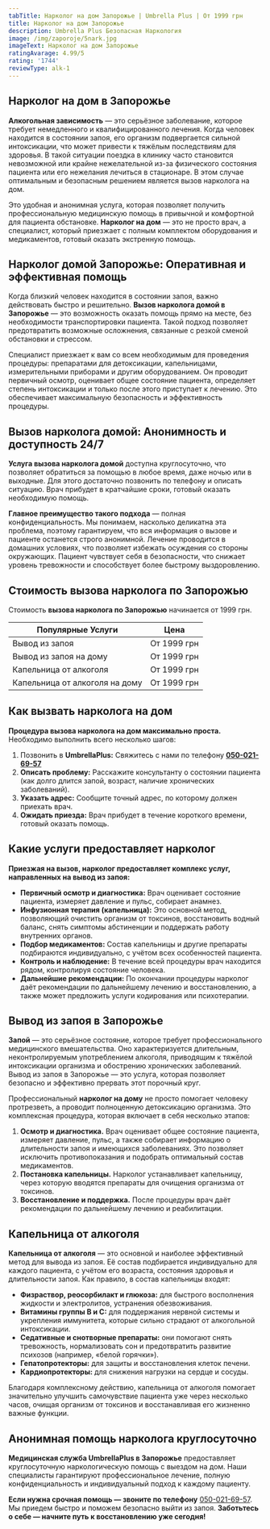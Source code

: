 ```yaml
---
tabTitle: Нарколог на дом Запорожье | Umbrella Plus | От 1999 грн
title: Нарколог на дом Запорожье
description: Umbrella Plus Безопасная Наркология
image: /img/zaporoje/5nark.jpg
imageText: Нарколог на дом Запорожье
ratingAvarage: 4.99/5
rating: '1744'
reviewType: alk-1
---
```


## Нарколог на дом в Запорожье

**Алкогольная зависимость** — это серьёзное заболевание, которое требует немедленного и квалифицированного лечения. Когда человек находится в состоянии запоя, его организм подвергается сильной интоксикации, что может привести к тяжёлым последствиям для здоровья. В такой ситуации поездка в клинику часто становится невозможной или крайне нежелательной из-за физического состояния пациента или его нежелания лечиться в стационаре. В этом случае оптимальным и безопасным решением является вызов нарколога на дом.

Это удобная и анонимная услуга, которая позволяет получить профессиональную медицинскую помощь в привычной и комфортной для пациента обстановке. **Нарколог на дом** — это не просто врач, а специалист, который приезжает с полным комплектом оборудования и медикаментов, готовый оказать экстренную помощь.

## Нарколог домой Запорожье: Оперативная и эффективная помощь

Когда близкий человек находится в состоянии запоя, важно действовать быстро и решительно. **Вызов нарколога домой в Запорожье** — это возможность оказать помощь прямо на месте, без необходимости транспортировки пациента. Такой подход позволяет предотвратить возможные осложнения, связанные с резкой сменой обстановки и стрессом.

Специалист приезжает к вам со всем необходимым для проведения процедуры: препаратами для детоксикации, капельницами, измерительными приборами и другим оборудованием. Он проводит первичный осмотр, оценивает общее состояние пациента, определяет степень интоксикации и только после этого приступает к лечению. Это обеспечивает максимальную безопасность и эффективность процедуры.

## Вызов нарколога домой: Анонимность и доступность 24/7

**Услуга вызова нарколога домой** доступна круглосуточно, что позволяет обратиться за помощью в любое время, даже ночью или в выходные. Для этого достаточно позвонить по телефону и описать ситуацию. Врач прибудет в кратчайшие сроки, готовый оказать необходимую помощь.

**Главное преимущество такого подхода** — полная конфиденциальность. Мы понимаем, насколько деликатна эта проблема, поэтому гарантируем, что вся информация о вызове и пациенте останется строго анонимной. Лечение проводится в домашних условиях, что позволяет избежать осуждения со стороны окружающих. Пациент чувствует себя в безопасности, что снижает уровень тревожности и способствует более быстрому выздоровлению.

## Стоимость вызова нарколога по Запорожью

Стоимость **вызова нарколога по Запорожью** начинается от 1999 грн.

| Популярные Услуги              | Цена        |
| ------------------------------ | ----------- |
| Вывод из запоя                 | От 1999 грн |
| Вывод из запоя на дому         | От 1999 грн |
| Капельница от алкоголя         | От 1999 грн |
| Капельница от алкоголя на дому | От 1999 грн |

## Как вызвать нарколога на дом

**Процедура вызова нарколога на дом максимально проста.** Необходимо выполнить всего несколько шагов:

1. Позвонить в **UmbrellaPlus:** Свяжитесь с нами по телефону **[050-021-69-57](tel:0500216957)**
2. **Описать проблему:** Расскажите консультанту о состоянии пациента (как долго длится запой, возраст, наличие хронических заболеваний).
3. **Указать адрес:** Сообщите точный адрес, по которому должен приехать врач.
4. **Ожидать приезда:** Врач прибудет в течение короткого времени, готовый оказать помощь.

## Какие услуги предоставляет нарколог

**Приезжая на вызов, нарколог предоставляет комплекс услуг, направленных на вывод из запоя:**

* **Первичный осмотр и диагностика:** Врач оценивает состояние пациента, измеряет давление и пульс, собирает анамнез.
* **Инфузионная терапия (капельница):** Это основной метод, позволяющий очистить организм от токсинов, восстановить водный баланс, снять симптомы абстиненции и поддержать работу внутренних органов.
* **Подбор медикаментов:** Состав капельницы и другие препараты подбираются индивидуально, с учётом всех особенностей пациента.
* **Контроль и наблюдение:** В течение всей процедуры врач находится рядом, контролируя состояние человека.
* **Дальнейшие рекомендации:** По окончании процедуры нарколог даёт рекомендации по дальнейшему лечению и восстановлению, а также может предложить услуги кодирования или психотерапии.

## Вывод из запоя в Запорожье

**Запой** — это серьёзное состояние, которое требует профессионального медицинского вмешательства. Оно характеризуется длительным, неконтролируемым употреблением алкоголя, приводящим к тяжёлой интоксикации организма и обострению хронических заболеваний. Вывод из запоя в Запорожье — это услуга, которая позволяет безопасно и эффективно прервать этот порочный круг.

Профессиональный **нарколог на дому** не просто помогает человеку протрезветь, а проводит полноценную детоксикацию организма. Это комплексная процедура, которая включает в себя несколько этапов:

1. **Осмотр и диагностика.** Врач оценивает общее состояние пациента, измеряет давление, пульс, а также собирает информацию о длительности запоя и имеющихся заболеваниях. Это позволяет исключить противопоказания и подобрать оптимальный состав медикаментов.
2. **Постановка капельницы.** Нарколог устанавливает капельницу, через которую вводятся препараты для очищения организма от токсинов.
3. **Восстановление и поддержка.** После процедуры врач даёт рекомендации по дальнейшему лечению и реабилитации.

## Капельница от алкоголя

**Капельница от алкоголя** — это основной и наиболее эффективный метод для вывода из запоя. Её состав подбирается индивидуально для каждого пациента, с учётом его возраста, состояния здоровья и длительности запоя. Как правило, в состав капельницы входят:

* **Физраствор, реосорбилакт и глюкоза:** для быстрого восполнения жидкости и электролитов, устранения обезвоживания.
* **Витамины группы В и С:** для поддержания нервной системы и укрепления иммунитета, которые сильно страдают от алкогольной интоксикации.
* **Седативные и снотворные препараты:** они помогают снять тревожность, нормализовать сон и предотвратить развитие психозов (например, «белой горячки»).
* **Гепатопротекторы:** для защиты и восстановления клеток печени.
* **Кардиопротекторы:** для снижения нагрузки на сердце и сосуды.

Благодаря комплексному действию, капельница от алкоголя помогает значительно улучшить самочувствие пациента уже через несколько часов, очищая организм от токсинов и восстанавливая его жизненно важные функции.

## Анонимная помощь нарколога круглосуточно

**Медицинская служба UmbrellaPlus в Запорожье** предоставляет круглосуточную наркологическую помощь с выездом на дом. Наши специалисты гарантируют профессиональное лечение, полную конфиденциальность и индивидуальный подход к каждому пациенту.

**Если нужна срочная помощь — звоните по телефону** [050-021-69-57](tel:0500216957). Мы приедем быстро и поможем безопасно выйти из запоя.
**Заботьтесь о себе — начните путь к восстановлению уже сегодня!**
